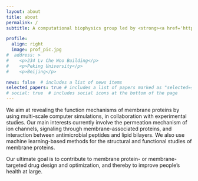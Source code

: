 ```yaml
---
layout: about
title: about
permalink: /
subtitle: A computational biophysics group led by <strong><a href='https://www.songgroup.org/people/songc/'>Dr. Chen SONG</a></strong>. You can also find us <em><a href='http://cqb.pku.edu.cn/songgroup/'>here</a></em>.

profile:
  align: right
  image: prof_pic.jpg
#  address: >
#    <p>234 Lv Che Woo Building</p>
#    <p>Peking University</p>
#    <p>Beijing</p>

news: false  # includes a list of news items
selected_papers: true # includes a list of papers marked as "selected={true}"
# social: true  # includes social icons at the bottom of the page
---
```


We aim at revealing the function mechanisms of membrane proteins by using multi-scale computer simulations, in collaboration with experimental studies. Our main interests currently involve the permeation mechanism of ion channels, signaling through membrane-associated proteins, and interaction between antimicrobial peptides and lipid bilayers. We also use machine learning-based methods for the structural and functional studies of membrane proteins.

Our ultimate goal is to contribute to membrane protein- or membrane-targeted drug design and optimization, and thereby to improve people’s health at large.
